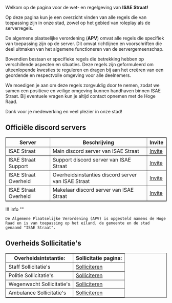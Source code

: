 

Welkom op de pagina voor de wet- en regelgeving van <b>ISAE Straat!</b>

Op deze pagina kun je een overzicht vinden van alle regels die van toepassing zijn in onze stad, zowel op het gebied van roleplay als de serverregels.

De algemene plaatselijke verordening (<b>APV</b>) omvat alle regels die specifiek van toepassing zijn op de server. Dit omvat richtlijnen en voorschriften die deel uitmaken van het algemene functioneren van de servergemeenschap.

Bovendien bestaan er specifieke regels die betrekking hebben op verschillende aspecten en situaties. Deze regels zijn geformuleerd om uiteenlopende kwesties te reguleren en dragen bij aan het creëren van een geordende en respectvolle omgeving voor alle deelnemers.

We moedigen je aan om deze regels zorgvuldig door te nemen, zodat we samen een positieve en veilige omgeving kunnen handhaven binnen ISAE Straat. Bij eventuele vragen kun je altijd contact opnemen met de Hoge Raad.

Dank voor je medewerking en veel plezier in onze stad!


## Officiële discord servers

<table border="1">
    <thead>
        <tr>
            <th>Server</th>
            <th>Beschrijving</th>
            <th>Invite</th>
        </tr>
    </thead>
    <tbody>
        <tr>
            <td>ISAE Straat</td>
            <td>Main discord server van ISAE Straat</td>
            <td><a href="https://www.discord.gg/isaestraat"  target="_blank" rel="noopener">Invite</a></td>
        </tr>
        <tr>
            <td>ISAE Straat Support</td> 
            <td>Support discord server van ISAE Straat	</td>
            <td><a href="https://discord.gg/2AMHbdvprP"  target="_blank" rel="noopener">Invite</a></td>
        </tr>
        <tr>
            <td>ISAE Straat Overheid</td>
            <td>Overheidsinstanties discord server van ISAE Straat</td>
            <td><a href="https://discord.gg/X5N5snFsUT"  target="_blank" rel="noopener">Invite</a></td>
        </tr>
        <tr>
            <td>ISAE Straat Overheid</td>
            <td>Makelaar discord server van ISAE Straat</td>
            <td><a href="https://discord.gg/XQ7D255NbW"  target="_blank" rel="noopener">Invite</a></td>
        </tr>
</table>

!!! info ""

    De Algemene Plaatselijke Verordening (APV) is opgesteld namens de Hoge Raad en is van toepassing op het eiland, de gemeente en de stad genaamd "ISAE Straat".


## Overheids Sollicitatie's

<table border="1">
    <thead>
        <tr>
            <th>Overheidsintstantie:</th>
            <th>Sollicitatie pagina:</th>
        </tr>
    </thead>
    <tbody>
        <tr>
            <td>Staff Sollicitatie's</td>
            <td><a href="https://forms.gle/cXokMYVzojA5qpq36"  target="_blank" rel="noopener">Solliciteren</a></td>
        </tr>
        <tr>
            <td>Politie Sollicitatie's</td>
            <td><a href="https://forms.gle/wjbQP3Sa1NpD5kCG9"  target="_blank" rel="noopener">Solliciteren</a></td>
        </tr>
        <tr>
            <td>Wegenwacht Sollicitatie's</td>
            <td><a href="https://forms.gle/VYemhAK5Qf2rCZ5B9"  target="_blank" rel="noopener">Solliciteren</a></td>
        </tr>
        <tr>
            <td>Ambulance Sollicitatie's</td>
            <td><a href="https://forms.gle/srjV6MujMYvXCHe39"  target="_blank" rel="noopener">Solliciteren</a></td>
        </tr>
</table>
